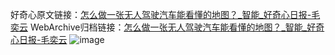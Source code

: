 好奇心原文链接：[怎么做一张无人驾驶汽车能看懂的地图？_智能_好奇心日报-毛奕云](https://www.qdaily.com/articles/4451.html)
WebArchive归档链接：[怎么做一张无人驾驶汽车能看懂的地图？_智能_好奇心日报-毛奕云](http://web.archive.org/web/20190623160845/https://www.qdaily.com/articles/4451.html)
![image](http://ww3.sinaimg.cn/large/007d5XDply1g3wfy6pevij30u02rynkc)